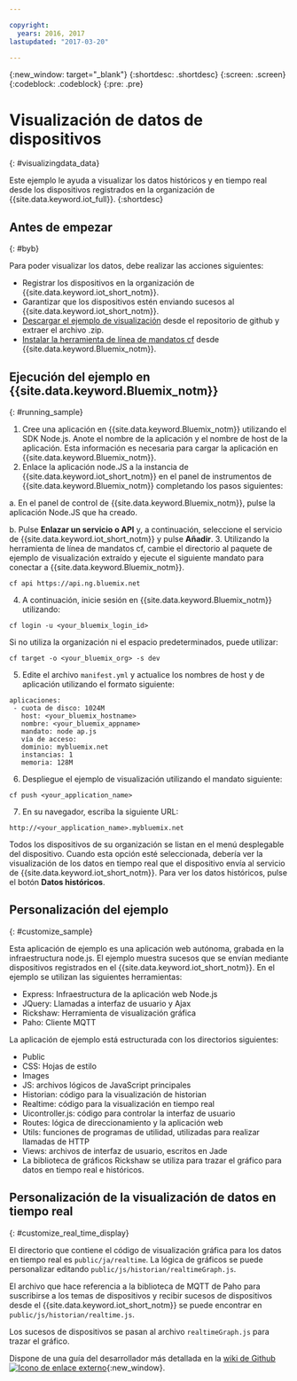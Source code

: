 ```yaml
---

copyright:
  years: 2016, 2017
lastupdated: "2017-03-20"

---
```


{:new_window: target="\_blank"}
{:shortdesc: .shortdesc}
{:screen: .screen}
{:codeblock: .codeblock}
{:pre: .pre}

# Visualización de datos de dispositivos
{: #visualizingdata_data}

Este ejemplo le ayuda a visualizar los datos históricos y en tiempo real desde los dispositivos registrados en la organización de {{site.data.keyword.iot_full}}.
{:shortdesc}

## Antes de empezar
{: #byb}

Para poder visualizar los datos, debe realizar las acciones siguientes:

- Registrar los dispositivos en la organización de {{site.data.keyword.iot_short_notm}}.
- Garantizar que los dispositivos estén enviando sucesos al {{site.data.keyword.iot_short_notm}}.
- [Descargar el ejemplo de visualización](https://github.com/ibm-watson-iot/rickshaw4iot/archive/master.zip) desde el repositorio de github y extraer el archivo .zip.
- [Instalar la herramienta de línea de mandatos cf](../../starters/install_cli.html) desde {{site.data.keyword.Bluemix_notm}}.

## Ejecución del ejemplo en {{site.data.keyword.Bluemix_notm}}
{: #running_sample}

1. Cree una aplicación en {{site.data.keyword.Bluemix_notm}} utilizando el SDK Node.js. Anote el nombre de la aplicación y el nombre de host de la aplicación. Esta información es necesaria para cargar la aplicación en {{site.data.keyword.Bluemix_notm}}.
2. Enlace la aplicación node.JS a la instancia de {{site.data.keyword.iot_short_notm}} en el panel de instrumentos de {{site.data.keyword.Bluemix_notm}} completando los pasos siguientes:

  a. En el panel de control de {{site.data.keyword.Bluemix_notm}}, pulse la aplicación Node.JS que ha creado.

  b. Pulse **Enlazar un servicio o API** y, a continuación, seleccione el servicio de {{site.data.keyword.iot_short_notm}} y pulse **Añadir**.
3. Utilizando la herramienta de línea de mandatos cf, cambie el directorio al paquete de ejemplo de visualización extraído y ejecute el siguiente mandato para conectar a {{site.data.keyword.Bluemix_notm}}.
```
cf api https://api.ng.bluemix.net
```
4. A continuación, inicie sesión en {{site.data.keyword.Bluemix_notm}} utilizando:
```
cf login -u <your_bluemix_login_id>
```
Si no utiliza la organización ni el espacio predeterminados, puede utilizar:
```
cf target -o <your_bluemix_org> -s dev
```

5. Edite el archivo `manifest.yml` y actualice los nombres de host y de aplicación utilizando el formato siguiente:
```
aplicaciones:
 - cuota de disco: 1024M
   host: <your_bluemix_hostname>
   nombre: <your_bluemix_appname>
   mandato: node ap.js
   vía de acceso:
   dominio: mybluemix.net
   instancias: 1
   memoria: 128M
```
6. Despliegue el ejemplo de visualización utilizando el mandato siguiente:
```
cf push <your_application_name>
```
7. En su navegador, escriba la siguiente URL:
```
http://<your_application_name>.mybluemix.net
```

Todos los dispositivos de su organización se listan en el menú desplegable del dispositivo. Cuando esta opción esté seleccionada, debería ver la visualización de los datos en tiempo real que el dispositivo envía al servicio de {{site.data.keyword.iot_short_notm}}. Para ver los datos históricos, pulse el botón **Datos históricos**.

## Personalización del ejemplo
{: #customize_sample}

Esta aplicación de ejemplo es una aplicación web autónoma, grabada en la infraestructura node.js. El ejemplo muestra sucesos que se envían mediante dispositivos registrados en el {{site.data.keyword.iot_short_notm}}. En el ejemplo se utilizan las siguientes herramientas:

- Express: Infraestructura de la aplicación web Node.js
- JQuery: Llamadas a interfaz de usuario y Ajax
- Rickshaw: Herramienta de visualización gráfica
- Paho: Cliente MQTT

La aplicación de ejemplo está estructurada con los directorios siguientes:

- Public
- CSS: Hojas de estilo
- Images
- JS: archivos lógicos de JavaScript principales
- Historian: código para la visualización de historian
- Realtime: código para la visualización en tiempo real
- Uicontroller.js: código para controlar la interfaz de usuario
- Routes: lógica de direccionamiento y la aplicación web
- Utils: funciones de programas de utilidad, utilizadas para realizar llamadas de HTTP
- Views: archivos de interfaz de usuario, escritos en Jade
- La biblioteca de gráficos Rickshaw se utiliza para trazar el gráfico para datos en tiempo real e históricos.

## Personalización de la visualización de datos en tiempo real
{: #customize_real_time_display}

El directorio que contiene el código de visualización gráfica para los datos en tiempo real es `public/ja/realtime`. La lógica de gráficos se puede personalizar editando `public/js/historian/realtimeGraph.js`.

El archivo que hace referencia a la biblioteca de MQTT de Paho para suscribirse a los temas de dispositivos y recibir sucesos de dispositivos desde el {{site.data.keyword.iot_short_notm}} se puede encontrar en `public/js/historian/realtime.js`.

Los sucesos de dispositivos se pasan al archivo `realtimeGraph.js` para trazar el gráfico.

Dispone de una guía del desarrollador más detallada en la [wiki de Github ![Icono de enlace externo](../../icons/launch-glyph.svg "Icono de enlace externo")](https://github.com/ibm-watson-iot/rickshaw4iot/wiki){:new_window}.
